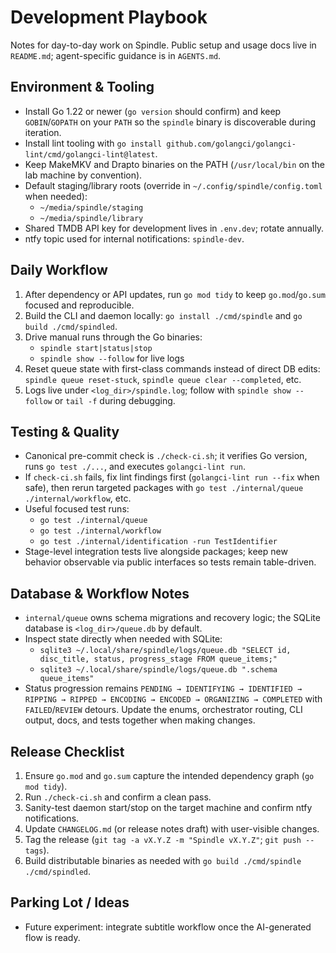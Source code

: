 # Development Playbook

Notes for day-to-day work on Spindle. Public setup and usage docs live in `README.md`; agent-specific guidance is in `AGENTS.md`.

## Environment & Tooling

- Install Go 1.22 or newer (`go version` should confirm) and keep `GOBIN`/`GOPATH` on your `PATH` so the `spindle` binary is discoverable during iteration.
- Install lint tooling with `go install github.com/golangci/golangci-lint/cmd/golangci-lint@latest`.
- Keep MakeMKV and Drapto binaries on the PATH (`/usr/local/bin` on the lab machine by convention).
- Default staging/library roots (override in `~/.config/spindle/config.toml` when needed):
  - `~/media/spindle/staging`
  - `~/media/spindle/library`
- Shared TMDB API key for development lives in `.env.dev`; rotate annually.
- ntfy topic used for internal notifications: `spindle-dev`.

## Daily Workflow

1. After dependency or API updates, run `go mod tidy` to keep `go.mod`/`go.sum` focused and reproducible.
2. Build the CLI and daemon locally: `go install ./cmd/spindle` and `go build ./cmd/spindled`.
3. Drive manual runs through the Go binaries:
   - `spindle start|status|stop`
   - `spindle show --follow` for live logs
4. Reset queue state with first-class commands instead of direct DB edits: `spindle queue reset-stuck`, `spindle queue clear --completed`, etc.
5. Logs live under `<log_dir>/spindle.log`; follow with `spindle show --follow` or `tail -f` during debugging.

## Testing & Quality

- Canonical pre-commit check is `./check-ci.sh`; it verifies Go version, runs `go test ./...`, and executes `golangci-lint run`.
- If `check-ci.sh` fails, fix lint findings first (`golangci-lint run --fix` when safe), then rerun targeted packages with `go test ./internal/queue ./internal/workflow`, etc.
- Useful focused test runs:
  - `go test ./internal/queue`
  - `go test ./internal/workflow`
  - `go test ./internal/identification -run TestIdentifier`
- Stage-level integration tests live alongside packages; keep new behavior observable via public interfaces so tests remain table-driven.

## Database & Workflow Notes

- `internal/queue` owns schema migrations and recovery logic; the SQLite database is `<log_dir>/queue.db` by default.
- Inspect state directly when needed with SQLite:
  - `sqlite3 ~/.local/share/spindle/logs/queue.db "SELECT id, disc_title, status, progress_stage FROM queue_items;"`
  - `sqlite3 ~/.local/share/spindle/logs/queue.db ".schema queue_items"`
- Status progression remains `PENDING → IDENTIFYING → IDENTIFIED → RIPPING → RIPPED → ENCODING → ENCODED → ORGANIZING → COMPLETED` with `FAILED`/`REVIEW` detours. Update the enums, orchestrator routing, CLI output, docs, and tests together when making changes.

## Release Checklist

1. Ensure `go.mod` and `go.sum` capture the intended dependency graph (`go mod tidy`).
2. Run `./check-ci.sh` and confirm a clean pass.
3. Sanity-test daemon start/stop on the target machine and confirm ntfy notifications.
4. Update `CHANGELOG.md` (or release notes draft) with user-visible changes.
5. Tag the release (`git tag -a vX.Y.Z -m "Spindle vX.Y.Z"`; `git push --tags`).
6. Build distributable binaries as needed with `go build ./cmd/spindle ./cmd/spindled`.

## Parking Lot / Ideas

- Future experiment: integrate subtitle workflow once the AI-generated flow is ready.
